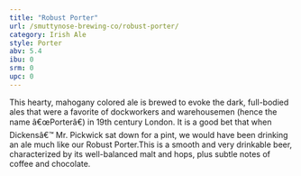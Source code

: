 ```yaml
---
title: "Robust Porter"
url: /smuttynose-brewing-co/robust-porter/
category: Irish Ale
style: Porter
abv: 5.4
ibu: 0
srm: 0
upc: 0
---
```

This hearty, mahogany colored ale is brewed to evoke the dark, full-bodied ales that were a favorite of dockworkers and warehousemen (hence the name â€œPorterâ€) in 19th century London. It is a good bet that when Dickensâ€™ Mr. Pickwick sat down for a pint, we would have been drinking an ale much like our Robust Porter.This is a smooth and very drinkable beer, characterized by its well-balanced malt and hops, plus subtle notes of coffee and chocolate.
